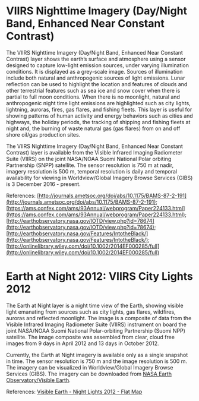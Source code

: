 # VIIRS Nighttime Imagery (Day/Night Band, Enhanced Near Constant Contrast)

The VIIRS Nighttime Imagery (Day/Night Band, Enhanced Near Constant Contrast) layer shows the earth’s surface and atmosphere using a sensor designed to capture low-light emission sources, under varying illumination conditions. It is displayed as a grey-scale image. Sources of illumination include both natural and anthropogenic sources of light emissions. Lunar reflection can be used to highlight the location and features of clouds and other terrestrial features such as sea ice and snow cover when there is partial to full moon conditions. When there is no moonlight, natural and anthropogenic night time light emissions are highlighted such as city lights, lightning, auroras, fires, gas flares, and fishing fleets. This layer is useful for showing patterns of human activity and energy behaviors such as cities and highways, the holiday periods, the tracking of shipping and fishing fleets at night and, the burning of waste natural gas (gas flares) from on and off shore oil/gas production sites.

The VIIRS Nighttime Imagery (Day/Night Band, Enhanced Near Constant Contrast) layer is available from the Visible Infrared Imaging Radiometer Suite (VIIRS) on the joint NASA/NOAA Suomi National Polar orbiting Partnership (SNPP) satellite. The sensor resolution is 750 m at nadir, imagery resolution is 500 m, temporal resolution is daily and temporal availability for viewing in Worldview/Global Imagery Browse Services (GIBS) is 3 December 2016 - present.

References: [http://journals.ametsoc.org/doi/abs/10.1175/BAMS-87-2-191](http://journals.ametsoc.org/doi/abs/10.1175/BAMS-87-2-191); [https://ams.confex.com/ams/93Annual/webprogram/Paper224133.html](https://ams.confex.com/ams/93Annual/webprogram/Paper224133.html); [http://earthobservatory.nasa.gov/IOTD/view.php?id=78674](http://earthobservatory.nasa.gov/IOTD/view.php?id=78674); [http://earthobservatory.nasa.gov/Features/IntotheBlack/](http://earthobservatory.nasa.gov/Features/IntotheBlack/); [http://onlinelibrary.wiley.com/doi/10.1002/2014EF000285/full](http://onlinelibrary.wiley.com/doi/10.1002/2014EF000285/full)

# Earth at Night 2012: VIIRS City Lights 2012
The Earth at Night layer is a night time view of the Earth, showing visible light emanating from sources such as city lights, gas flares, wildfires, auroras and reflected moonlight. The image is a composite of data from the Visible Infrared Imaging Radiometer Suite (VIIRS) instrument on board the joint NASA/NOAA Suomi National Polar-orbiting Partnership (Suomi NPP) satellite. The image composite was assembled from clear, cloud free images from 9 days in April 2012 and 13 days in October 2012.

Currently, the Earth at Night imagery is available only as a single snapshot in time. The sensor resolution is 750 m and the image resolution is 500 m. The imagery can be visualized in Worldview/Global Imagery Browse Services (GIBS). The imagery can be downloaded from [NASA Earth Observatory/Visible Earth](http://visibleearth.nasa.gov/view.php?id=79765).

References: [Visible Earth - Night Lights 2012 - Flat Map](http://visibleearth.nasa.gov/view.php?id=79765)
